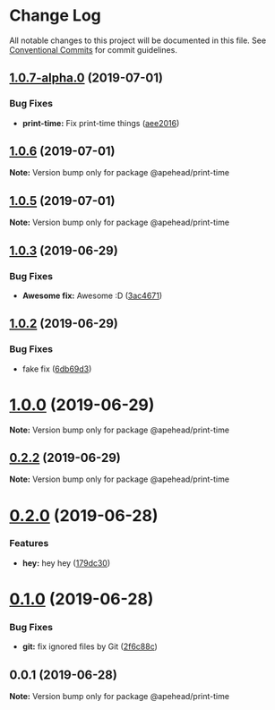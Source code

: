 # Change Log

All notable changes to this project will be documented in this file.
See [Conventional Commits](https://conventionalcommits.org) for commit guidelines.

## [1.0.7-alpha.0](https://github.com/apehead/monorepo-playground/compare/v1.0.6...v1.0.7-alpha.0) (2019-07-01)


### Bug Fixes

* **print-time:** Fix print-time things ([aee2016](https://github.com/apehead/monorepo-playground/commit/aee2016))





## [1.0.6](https://github.com/apehead/monorepo-playground/compare/v1.0.5...v1.0.6) (2019-07-01)

**Note:** Version bump only for package @apehead/print-time





## [1.0.5](https://github.com/apehead/monorepo-playground/compare/v1.0.4...v1.0.5) (2019-07-01)

**Note:** Version bump only for package @apehead/print-time





## [1.0.3](https://github.com/apehead/monorepo-playground/compare/v1.0.2...v1.0.3) (2019-06-29)


### Bug Fixes

* **Awesome fix:** Awesome :D ([3ac4671](https://github.com/apehead/monorepo-playground/commit/3ac4671))





## [1.0.2](https://github.com/apehead/monorepo-playground/compare/v1.0.1...v1.0.2) (2019-06-29)


### Bug Fixes

* fake fix ([6db69d3](https://github.com/apehead/monorepo-playground/commit/6db69d3))





# [1.0.0](https://github.com/apehead/monorepo-playground/compare/v0.2.6...v1.0.0) (2019-06-29)

**Note:** Version bump only for package @apehead/print-time





## [0.2.2](https://github.com/apehead/monorepo-playground/compare/v0.2.1...v0.2.2) (2019-06-29)

**Note:** Version bump only for package @apehead/print-time





# [0.2.0](https://github.com/apehead/monorepo-playground/compare/v0.1.0...v0.2.0) (2019-06-28)


### Features

* **hey:** hey hey ([179dc30](https://github.com/apehead/monorepo-playground/commit/179dc30))





# [0.1.0](https://github.com/apehead/monorepo-playground/compare/v0.0.1...v0.1.0) (2019-06-28)


### Bug Fixes

* **git:** fix ignored files by Git ([2f6c88c](https://github.com/apehead/monorepo-playground/commit/2f6c88c))





## 0.0.1 (2019-06-28)

**Note:** Version bump only for package @apehead/print-time

